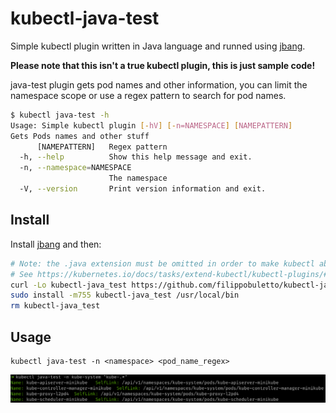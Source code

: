 # kubectl-java-test

Simple kubectl plugin written in Java language and runned using [jbang](https://jbang.dev/).

**Please note that this isn't a true kubectl plugin, this is just sample code!**

java-test plugin gets pod names and other information, you can limit the namespace scope or use a regex pattern to search for pod names.

```bash
$ kubectl java-test -h
Usage: Simple kubectl plugin [-hV] [-n=NAMESPACE] [NAMEPATTERN]
Gets Pods names and other stuff
      [NAMEPATTERN]   Regex pattern
  -h, --help          Show this help message and exit.
  -n, --namespace=NAMESPACE
                      The namespace
  -V, --version       Print version information and exit.
```

## Install

Install [jbang](https://jbang.dev/download) and then:

```bash
# Note: the .java extension must be omitted in order to make kubectl able to recognize the plugin
# See https://kubernetes.io/docs/tasks/extend-kubectl/kubectl-plugins/#naming-a-plugin
curl -Lo kubectl-java_test https://github.com/filippobuletto/kubectl-java-test/releases/latest/download/kubectl-java_test.java
sudo install -m755 kubectl-java_test /usr/local/bin
rm kubectl-java_test
```

## Usage

```
kubectl java-test -n <namespace> <pod_name_regex>
```

![example](/example.png?raw=true "Example")
